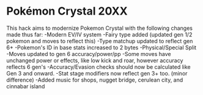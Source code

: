 # Pokémon Crystal 20XX

This hack aims to modernize Pokemon Crystal with the following changes made thus far:
-Modern EV/IV system
-Fairy type added (updated gen 1/2 pokemon and moves to reflect this)
-Type matchup updated to reflect gen 6+
-Pokemon's ID in base stats increased to 2 bytes
-Physical/Special Split
-Moves updated to gen 6 accuracy/power/pp
-Some moves have unchanged power or effects, like low kick and roar, however accuracy reflects 6 gen's
-Accuracy/Evasion checks should now be calculated like Gen 3 and onward.
-Stat stage modifiers now reflect gen 3+ too. (minor difference)
-Added music for shops, nugget bridge, cerulean city, and cinnabar island